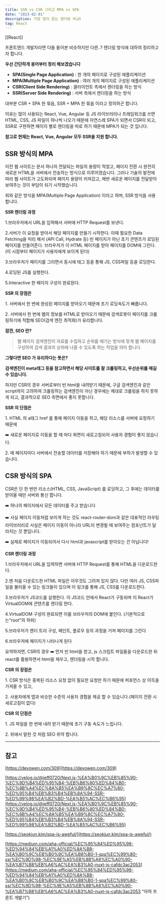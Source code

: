 ```yaml
---
title: SSR vs CSR 그리고 MPA vs SPA
date: "2023-02-01"
description: 가장 많이 듣는 렌더링 비교❗️
tag: React
---
```

[[React]]

프론트엔드 개발자라면 다들 들어본 비슷하지만 다른..? 렌더링 방식에 대하여 정리하고자 합니다.

**우선 간단하게 용어부터 정리 해보겠습니다**

-   **SPA(Single Page Application)** : 한 개의 페이지로 구성된 애플리케이션
-   **MPA(Multiple Page Application)** : 여러 개의 페이지로 구성된 애플리케이션
-   **CSR(Client Side Rendering)** : 클라이언트 측에서 렌더링을 하는 방식
-   **SSR(Server Side Rendering)** : 서버 측에서 렌더링을 하는 방식

대부분 CSR + SPA 한 묶음, SSR + MPA 한 묶음 이라고 정의하곤 합니다.

이유는 많이 사용되는 React, Vue, Angular 등 JS 라이브러리나 프레임워크를 쓰면 HTML, CSS, JS 파일이 하나씩 나오기 때문에 자연스레 SPA가 되면서 CSR이 되고, SSR로 구현하면 페이지 별로 렌더링을 따로 하기 때문에 MPA가 되는 것 입니다.

**참고로 현재는 React, Vue, Angular 모두 SSR을 지원 합니다.**

## **SSR 방식의 MPA**

이전 웹 사이트는 문서 하나의 전달되는 파일의 용량이 적었고, 페이지 전환 시 완전히 새로운 HTML을 서버에서 전송하는 방식으로 이루어졌습니다. 그러나 기술의 발전에 따라 웹 사이트가 고도화되며 페이지 용량이 커져갔고, 매번 새로운 페이지를 전달받아 보여주는 것이 부담이 되기 시작했습니다.

위와 같은 방식을 MPA(Multiple Page Application) 이라고 하며, SSR 방식을 사용 합니다.

**SSR 렌더링 과정**

1.브라우저에서 URL을 입력해서 서버에 HTTP Request를 보낸다.

2.서버가 이 요청을 받아서 해당 페이지를 만들기 시작한다. 이때 필요한 Data Fetching을 미리 해서 (API Call, Hydrate 등) 빈 페이지가 아닌 초기 콘텐츠가 로딩된 페이지를 만들어준다. 브라우저가 이 HTML 페이지를 받아 페이지를 DOM에 그린다. (이 시점부터 페이지가 사용자에게 보이게 된다)

3.브라우저가 페이지를 그리면서 동시에 태그 등을 통해 JS, CSS파일 등을 로딩한다.

4.로딩된 JS를 실행한다.

5.Interactive 한 페이지 구성이 완료된다.

**SSR 의 장점은**

1\. 서버에서 한 번에 완성된 페이지를 받아오기 때문에 초기 로딩속도가 빠릅니다.

2\. 서버에서 한 번에 웹의 정보를 HTML로 받아오기 때문에 검색로봇이 페이지를 크롤링하기에 적합해 SEO(검색 엔진 최적화)가 유리합니다.

**잠깐, SEO 란?**

> 웹 페이지 검색엔진이 자료를 수집하고 순위를 매기는 방식에 맞게 웹 페이지를 구성하여 검색 결과의 상위에 나올 수 있도록 하는 작업을 의미 합니다.

**그렇다면 SEO 가 유리하다는 뜻은?**

**검색엔진이 meta태그 등을 참고하면서 해당 사이트를 잘 크롤링하고, 우선순위를 매길 수 있습니다.**

하지만 CSR의 경우 서버로부터 빈 html을 내려받기 때문에, 구글 검색엔진과 같은 script까지 고려하여 크롤링하는 검색엔진이 아닌 경우에는 제대로 크롤링을 하지 못하게 되고, 결과적으로 SEO 측면에서 좋지 못합니다.

**SSR 의 단점은**

1\. HTML 의 a태그 href 를 통해 페이지 이동을 하고, 해당 리소스를 서버에 요청하기 때문에

➡️ 새로운 페이지로 이동을 할 때 마다 화면이 새로고침되어 사용자 경험이 좋지 않습니다.

2\. 매 페이지마다 서버에서 전송할 데이터를 저장해야 하기 때문에 부하가 발생할 수 있습니다.

## **CSR 방식의 SPA**

CSR은 단 한 번만 리소스(HTML, CSS, JavaScript) 를 로딩하고, 그 후에는 데이터를 받아올 때만 서버와 통신 합니다.

➡️ 하나의 페이지에서 모든 데이터를 주고 받습니다

➡️ 사실 페이지 이동처럼 보이게 하는 것도 react-router-dom과 같은 대표적인 라우팅 라이브러리로 사실은 페이지 이동이 아니라 URL이 변경될 때 보여주는 컴포넌트가 달라지는 것 뿐입니다.

➡️ 실제로 페이지가 이동되어서 다시 html과 javascript를 받아오는 건 아닙니다!

**CSR 렌더링 과정**

1.브라우저에서 URL을 입력하면 서버에 HTTP Request를 통해 HTML을 다운로드한다.

2.맨 처음 다운로드한 HTML 파일은 아무것도 그려져 있지 않다. 다만 여러 JS, CSS파일을 불러올 수 있는 링크들이 있으며 이 링크를 통해 JS, CSS를 다운로드한다.

3.브라우저가 JS코드를 실행한다. 이 JS코드 안에서 React가 구동되며 이 React가 VirtualDOM에 콘텐츠를 렌더링 한다.

4.VirtualDOM 구성이 완료되면 이를 브라우저의 DOM에 붙인다. (기본적으로는"root"의 하위)

5.브라우저가 렌더 트리 구성, 페인트, 플로우 등의 과정을 거쳐 페이지를 그린다

6.브라우저에 페이지가 나타나게 된다

요약하자면, CSR의 경우
➡️ 먼저 빈 html을 받고, js 스크립트 파일들을 다운로드한 뒤 react를 활용하면서 html을 채우고, 렌더링을 시작 합니다.

**CSR 의 장점은**

1\. CSR 방식은 중복된 리소스 요청 없이 필요한 요청만 하기 때문에 퍼포먼스 상 이득을 가져올 수 있고,

2\. 사용자에게 앱과 비슷한 수준의 사용자 경험을 제공 할 수 있습니다.(페이지 전환 시 새로고침이 없다)

**CSR 의 단점은**

1\. JS 파일을 한 번에 내려 받기 때문에 초기 구동 속도가 느립니다.

2\. 위에서 말한 것 처럼 SEO 취약 합니다.

---

## 참고

[https://devowen.com/309](https://devowen.com/309)

[https://velog.io/@jeff0720/Next.js-%EA%B0%9C%EB%85%90-%EC%9D%B4%ED%95%B4-%EB%B6%80%ED%84%B0-%EC%8B%A4%EC%8A%B5%EA%B9%8C%EC%A7%80-%ED%95%B4%EB%B3%B4%EB%8A%94-SSR-%ED%99%98%EA%B2%BD-%EA%B5%AC%EC%B6%95](https://velog.io/@jeff0720/Next.js-%EA%B0%9C%EB%85%90-%EC%9D%B4%ED%95%B4-%EB%B6%80%ED%84%B0-%EC%8B%A4%EC%8A%B5%EA%B9%8C%EC%A7%80-%ED%95%B4%EB%B3%B4%EB%8A%94-SSR-%ED%99%98%EA%B2%BD-%EA%B5%AC%EC%B6%95)

[https://seokjun.kim/spa-is-aweful/](https://seokjun.kim/spa-is-aweful/)

[https://medium.com/aha-official/%EC%95%84%ED%95%98-%ED%94%84%EB%A1%A0%ED%8A%B8-%EA%B0%9C%EB%B0%9C%EA%B8%B0-1-spa%EC%99%80-ssr%EC%9D%98-%EC%9E%A5%EB%8B%A8%EC%A0%90-%EA%B7%B8%EB%A6%AC%EA%B3%A0-nuxt-js-cafdc3ac2053](https://medium.com/aha-official/%EC%95%84%ED%95%98-%ED%94%84%EB%A1%A0%ED%8A%B8-%EA%B0%9C%EB%B0%9C%EA%B8%B0-1-spa%EC%99%80-ssr%EC%9D%98-%EC%9E%A5%EB%8B%A8%EC%A0%90-%EA%B7%B8%EB%A6%AC%EA%B3%A0-nuxt-js-cafdc3ac2053 "아하 프론트 개발기")
